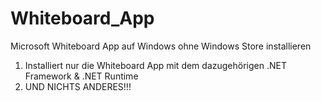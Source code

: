 # Whiteboard_App
Microsoft Whiteboard App auf Windows ohne Windows Store installieren

1. Installiert nur die Whiteboard App mit dem dazugehörigen .NET Framework & .NET Runtime
2. UND NICHTS ANDERES!!!
